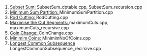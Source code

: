 1. [Subset Sum: ](https://practice.geeksforgeeks.org/problems/subset-sum-problem-1611555638/1) SubsetSum_dptable.cpp, SubsetSum_recursion.cpp
2. [Minimum Sum Partition: ](https://practice.geeksforgeeks.org/problems/minimum-sum-partition3317/1) MinimumSumPartition.cpp
3. [Rod Cutting: ](https://practice.geeksforgeeks.org/problems/rod-cutting0840/1) RodCutting.cpp
4. [Maximise the Cut Segments: ](https://practice.geeksforgeeks.org/problems/cutted-segments1642/1) maximumCuts.cpp, maximumCuts_recursive.cpp
5. [Coin Change: ](https://practice.geeksforgeeks.org/problems/coin-change2448/1) CoinChange.cpp
6. [Minimim Coins: ](https://practice.geeksforgeeks.org/problems/number-of-coins1824/1) MinimimNoOfCoins.cpp
7. [Longest Common Subsequence](https://practice.geeksforgeeks.org/problems/longest-common-subsequence-1587115620/1) LongestCommonSubsequence_recirsive.cpp
